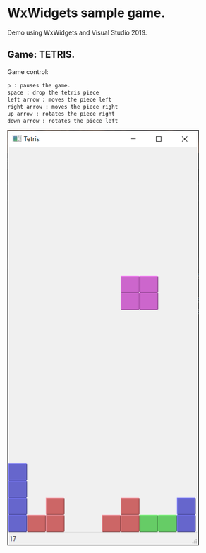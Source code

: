 # WxWidgets sample game.
Demo using WxWidgets and Visual Studio 2019.

## Game: TETRIS.

Game control:

	p : pauses the game.
	space : drop the tetris piece
	left arrow : moves the piece left
	right arrow : moves the piece right
	up arrow : rotates the piece right
	down arrow : rotates the piece left

![Alt text](TETRIS_GAME\doc\images/Testris_screen_2.png?raw=true "Tetris screen dump.")
